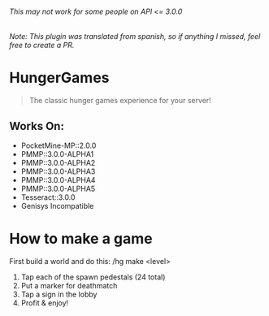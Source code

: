 ###### This may not work for some people on API <= 3.0.0
###### Note: This plugin was translated from spanish, so if anything I missed, feel free to create a PR.
# HungerGames
> The classic hunger games experience for your server!
## Works On:
- PocketMine-MP::2.0.0
- PMMP::3.0.0-ALPHA1
- PMMP::3.0.0-ALPHA2
- PMMP::3.0.0-ALPHA3
- PMMP::3.0.0-ALPHA4
- PMMP::3.0.0-ALPHA5
- Tesseract::3.0.0
- Genisys Incompatible
# How to make a game
First build a world and do this:
/hg make \<level\>
1. Tap each of the spawn pedestals (24 total)
2. Put a marker for deathmatch
3. Tap a sign in the lobby
4. Profit & enjoy!
